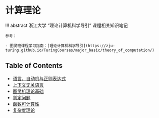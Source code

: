 # 计算理论

!!! abstract 
    浙江大学 “理论计算机科学导引” 课程相关知识笔记

    参考：

    - 图灵班课程学习指南：[理论计算机科学导引](https://zju-turing.github.io/TuringCourses/major_basic/theory_of_computation/)

## Table of Contents

- [语言、自动机与正则表达式](topic1/)
- [上下文无关语言](topic2/)
- [图灵机理论基础](topic3/)
- [判定问题](topic4/)
- [函数可计算性](topic5/)
- [复杂度理论](topic6/)